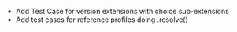 * Add Test Case for version extensions with choice sub-extensions
* Add test cases for reference profiles doing .resolve()

